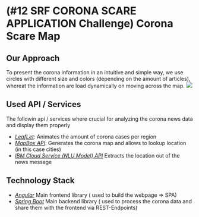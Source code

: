 # (#12 SRF CORONA SCARE APPLICATION Challenge) Corona Scare Map
## Our Approach
To present the corona information in an intuitive and simple way, we use circles with different size and colors (depending on the amount of articles),
whereat the information are load dynamically on moving across the map.
![](https://www.hackzurich.com/media/pages/home/1095645988-1599065131/hack-kv2-1400x.jpg)
## Used API / Services
The followin api / services where crucial for analyzing the corona news data and display them properly
- *[LeafLet](https://leafletjs.com/)*: Animates the amount of corona cases per region
- *[MapBox API](https://docs.mapbox.com/api/search/)*: Generates the corona map and allows to lookup location (in this case cities)
- *[IBM Cloud Service (NLU Model) API](https://www.ibm.com/cloud/watson-natural-language-understanding)* Extracts the location out of the news message

## Technology Stack
- *[Angular](https://angular.io/)* Main frontend library ( used to build the webpage => SPA)
- *[Spring Boot](https://spring.io/projects/spring-boot)* Main backend library ( used to process the corona data and share them with the frontend via REST-Endpoints)
